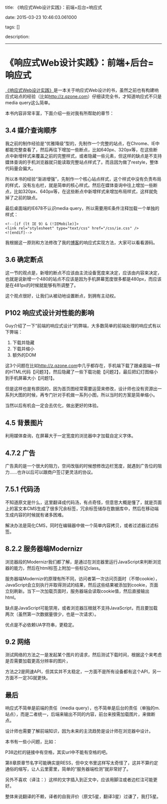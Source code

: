 title: 《响应式Web设计实践》：前端+后台=响应式

date: 2015-03-23 10:46:03.061000

tags: []

description: 

---
# 《响应式Web设计实践》：前端+后台=响应式

[《响应式Web设计实践》](http://book.douban.com/subject/21263576/)是一本关于响应式Web设计的书，虽然之前也有构建响应式站点的经验（比如<http://z.qzone.com>）仔细读完全书，才知道响应式不只是media query这么简单。

本书内容非常丰富，下面介绍一些对我有所帮助的章节：

## 3.4 媒介查询顺序

我之前的制作经验是“优雅降级”型的，先制作一个完整的站点，在Chrome、IE中都能完整查看了，然后再往下增加一些断点，比如640px、320px等，在这些断点中新增样式来覆盖之前的完整样式，或者隐藏一些元素，但这样的缺点是不支持媒体查询的手机浏览器就只能读取完整站点样式了。而且因为做了restyle，整体代码量会偏大。

所以本书的经验“渐进增强”，先制作一个核心站点样式，这个样式中没有负责布局的样式，没有左右栏，就是简单的核心样式。然后在媒体查询中往上增加一些断点，比如320px、640px等，在这些断点中新增样式来增加布局样式，这样就免掉了之前的缺点。

最后桌面端的IE678不认识media query，所以需要用IE条件注释加载一个单独的样式：
    
    
    <!--[if (lt IE 9) & (!IEMobile)]>
    <link rel="stylesheet" type="text/css" href="/css/ie.css" />
    <![endif]-->
    

我根据这一原则和方法修改了我的[博客](http://yuguo.us)的响应式实现方法，大家可以看看源码。

## 3.6 确定断点

这一节的观点是，新增的断点不应该由主流设备宽度来决定，应该由内容来决定，也就是说新增一个480的站点不应该是因为手机屏幕宽度很多都是480px，而应该是在481px的时候就能够有所调整了。

这个观点很好，让我们从被动地设置断点，到拥有主动权。

## P102 响应式设计对性能的影响

Guy介绍了一下“前端的响应式设计”的弊端，大多数简单的前端处理的响应式有以下弊端：

  1. 下载并隐藏
  2. 下载并缩小
  3. 额外的DOM

这3个问题在比如<http://z.qzone.com>中几乎都存在，手机端下载了跟桌面端一样的HTML代码【问题3】，然后隐藏了一些下载功能【问题2】，最后把幻灯图缩小到手机屏幕大小【问题1】。

但是这样也是有原因的，因为首页图经常需要运营来修改，设计师也没有资源出一系列大图的时候，再专门针对手机做一系列小图，所以当时的方案是简单缩小。

当然以后有机会一定会去优化，做出更好的体验。

## 4.5 背景图片

利用媒体查询，在屏幕大于一定宽度的浏览器中才加载自定义字体。

## 4.7.2 广告

广告真的是一个很大的阻力，空间改版的时候想修改边栏宽度，就遇到广告位的阻力……也许以后可以跟商户签订更灵活的协议。

## 7.5.1 代码汤

不知道原文是什么，这里翻译成代码汤，有点奇怪，但意思大概是懂了，就是页面上的富文本CMS生成了很多冗余标签，冗余标签储存在数据库中，然后在移动端生成内容的时候就有诸多困难。

解决办法是简化CMS，同时在编辑器中做一个简单内容拷贝，或者过滤器过滤标签。

## 8.2.2 服务器端Modernizr

浏览器段的Modernizr我们都了解，是通过在浏览器里运行JavaScript来判断浏览器的能力，然后在html标签上附加一些标记class。

服务器端Modernizr的原理有所不同，访问者第一次访问页面时（不带cookie），JavaScript会立刻执行并取得测试的结果，然后这些结果被添加到cookie，页面立刻刷新。当下一次加载页面时，服务器端会读取cookie值，然后直接输出html。

缺点是JavaScript可能禁用，或者浏览器压根就不支持JavaScript，而且要加载两次（虽然第一次数据量很少，也是一次请求）。

优点是不必依赖UA字符串，更稳定。

## 9.2 网络

测试网络的方法之一是发起某个图片的请求，然后测试下载时间，根据这个来考虑是否需要加载更高分辨率的图片，

方法之2是网速API，但其实并不太稳定，一方面不是所有设备都有这个API，另一方面不一定3G就更快。

## 最后

响应式不简单是前端的责任（media query），也不简单是后台的责任（单独的m.站点），而是二者统一，后端来输出不同的内容，前台来按需加载图片，来做断点。

设计师也需要了解前端知识，因为未来的主流趋势是设计师在浏览器中设计。

本书有一些小问题，比如：

P38边栏的链接中有空格，其实url中不能有空格的吧。

第8章原章节名字可能确实是RESS，但中文书里这样写太奇怪了，这并不算约定通俗的缩写，让人云里雾里，简单的“服务器端检测”就非常好了。

另外不喜欢（译注：）这样的文字插入到正文中，应该用脚注或者边栏注可能更好。

整体来说翻译的不赖，译者的自我评价（原文5星，翻译3星）过谦了，我打5星。

